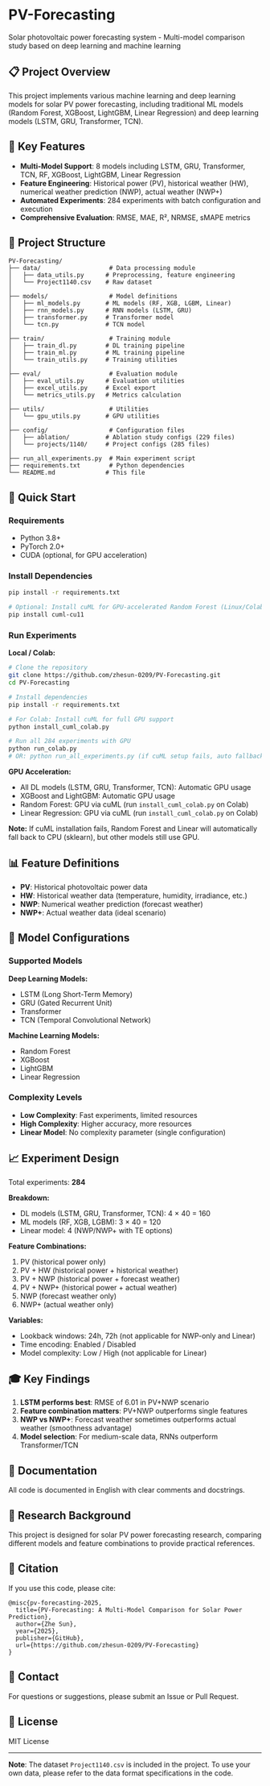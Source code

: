 # PV-Forecasting

Solar photovoltaic power forecasting system - Multi-model comparison study based on deep learning and machine learning

## 📋 Project Overview

This project implements various machine learning and deep learning models for solar PV power forecasting, including traditional ML models (Random Forest, XGBoost, LightGBM, Linear Regression) and deep learning models (LSTM, GRU, Transformer, TCN).

## 🎯 Key Features

- **Multi-Model Support**: 8 models including LSTM, GRU, Transformer, TCN, RF, XGBoost, LightGBM, Linear Regression
- **Feature Engineering**: Historical power (PV), historical weather (HW), numerical weather prediction (NWP), actual weather (NWP+)
- **Automated Experiments**: 284 experiments with batch configuration and execution
- **Comprehensive Evaluation**: RMSE, MAE, R², NRMSE, sMAPE metrics

## 📁 Project Structure

```
PV-Forecasting/
├── data/                   # Data processing module
│   ├── data_utils.py      # Preprocessing, feature engineering
│   └── Project1140.csv    # Raw dataset
│
├── models/                 # Model definitions
│   ├── ml_models.py       # ML models (RF, XGB, LGBM, Linear)
│   ├── rnn_models.py      # RNN models (LSTM, GRU)
│   ├── transformer.py     # Transformer model
│   └── tcn.py             # TCN model
│
├── train/                  # Training module
│   ├── train_dl.py        # DL training pipeline
│   ├── train_ml.py        # ML training pipeline
│   └── train_utils.py     # Training utilities
│
├── eval/                   # Evaluation module
│   ├── eval_utils.py      # Evaluation utilities
│   ├── excel_utils.py     # Excel export
│   └── metrics_utils.py   # Metrics calculation
│
├── utils/                  # Utilities
│   └── gpu_utils.py       # GPU utilities
│
├── config/                 # Configuration files
│   ├── ablation/          # Ablation study configs (229 files)
│   └── projects/1140/     # Project configs (285 files)
│
├── run_all_experiments.py  # Main experiment script
├── requirements.txt        # Python dependencies
└── README.md              # This file
```

## 🚀 Quick Start

### Requirements

- Python 3.8+
- PyTorch 2.0+
- CUDA (optional, for GPU acceleration)

### Install Dependencies

```bash
pip install -r requirements.txt

# Optional: Install cuML for GPU-accelerated Random Forest (Linux/Colab)
pip install cuml-cu11
```

### Run Experiments

**Local / Colab:**
```bash
# Clone the repository
git clone https://github.com/zhesun-0209/PV-Forecasting.git
cd PV-Forecasting

# Install dependencies
pip install -r requirements.txt

# For Colab: Install cuML for full GPU support
python install_cuml_colab.py

# Run all 284 experiments with GPU
python run_colab.py
# OR: python run_all_experiments.py (if cuML setup fails, auto fallback to CPU)
```

**GPU Acceleration:**
- All DL models (LSTM, GRU, Transformer, TCN): Automatic GPU usage
- XGBoost and LightGBM: Automatic GPU usage
- Random Forest: GPU via cuML (run `install_cuml_colab.py` on Colab)
- Linear Regression: GPU via cuML (run `install_cuml_colab.py` on Colab)

**Note:** If cuML installation fails, Random Forest and Linear will automatically fall back to CPU (sklearn), but other models still use GPU.

## 📊 Feature Definitions

- **PV**: Historical photovoltaic power data
- **HW**: Historical weather data (temperature, humidity, irradiance, etc.)
- **NWP**: Numerical weather prediction (forecast weather)
- **NWP+**: Actual weather data (ideal scenario)

## 🔧 Model Configurations

### Supported Models

**Deep Learning Models:**
- LSTM (Long Short-Term Memory)
- GRU (Gated Recurrent Unit)
- Transformer
- TCN (Temporal Convolutional Network)

**Machine Learning Models:**
- Random Forest
- XGBoost
- LightGBM
- Linear Regression

### Complexity Levels

- **Low Complexity**: Fast experiments, limited resources
- **High Complexity**: Higher accuracy, more resources
- **Linear Model**: No complexity parameter (single configuration)

## 📈 Experiment Design

Total experiments: **284**

**Breakdown:**
- DL models (LSTM, GRU, Transformer, TCN): 4 × 40 = 160
- ML models (RF, XGB, LGBM): 3 × 40 = 120
- Linear model: 4 (NWP/NWP+ with TE options)

**Feature Combinations:**
1. PV (historical power only)
2. PV + HW (historical power + historical weather)
3. PV + NWP (historical power + forecast weather)
4. PV + NWP+ (historical power + actual weather)
5. NWP (forecast weather only)
6. NWP+ (actual weather only)

**Variables:**
- Lookback windows: 24h, 72h (not applicable for NWP-only and Linear)
- Time encoding: Enabled / Disabled
- Model complexity: Low / High (not applicable for Linear)

## 🎓 Key Findings

1. **LSTM performs best**: RMSE of 6.01 in PV+NWP scenario
2. **Feature combination matters**: PV+NWP outperforms single features
3. **NWP vs NWP+**: Forecast weather sometimes outperforms actual weather (smoothness advantage)
4. **Model selection**: For medium-scale data, RNNs outperform Transformer/TCN

## 📖 Documentation

All code is documented in English with clear comments and docstrings.

## 🔬 Research Background

This project is designed for solar PV power forecasting research, comparing different models and feature combinations to provide practical references.

## 📝 Citation

If you use this code, please cite:

```
@misc{pv-forecasting-2025,
  title={PV-Forecasting: A Multi-Model Comparison for Solar Power Prediction},
  author={Zhe Sun},
  year={2025},
  publisher={GitHub},
  url={https://github.com/zhesun-0209/PV-Forecasting}
}
```

## 📧 Contact

For questions or suggestions, please submit an Issue or Pull Request.

## 📄 License

MIT License

---

**Note**: The dataset `Project1140.csv` is included in the project. To use your own data, please refer to the data format specifications in the code.
